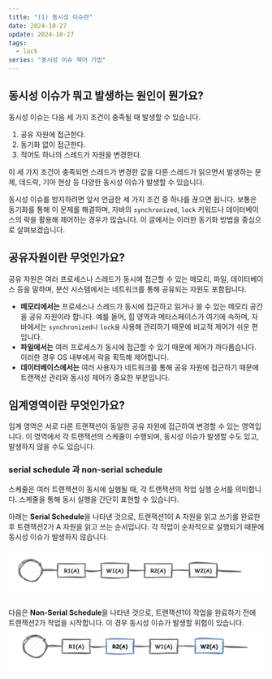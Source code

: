 ```yaml
---
title: "(1) 동시성 이슈란"
date: 2024-10-27
update: 2024-10-27
tags:
  - lock
series: "동시성 이슈 제어 기법"
---
```


## 동시성 이슈가 뭐고 발생하는 원인이 뭔가요?

동시성 이슈는 다음 세 가지 조건이 충족될 때 발생할 수 있습니다.

1. 공유 자원에 접근한다.
2. 동기화 없이 접근한다.
3. 적어도 하나의 스레드가 자원을 변경한다.

이 세 가지 조건이 충족되면 스레드가 변경한 값을 다른 스레드가 읽으면서 발생하는 문제, 데드락, 기아 현상 등 다양한 동시성 이슈가 발생할 수 있습니다.

동시성 이슈를 방지하려면 앞서 언급한 세 가지 조건 중 하나를 끊으면 됩니다. 보통은 동기화를 통해 이 문제를 해결하며, 자바의 `synchronized`, `lock` 키워드나 데이터베이스의 락을 활용해 제어하는 경우가 많습니다. 
이 글에서는 이러한 동기화 방법을 중심으로 살펴보겠습니다.


## 공유자원이란 무엇인가요? 

공유 자원은 여러 프로세스나 스레드가 동시에 접근할 수 있는 메모리, 파일, 데이터베이스 등을 말하며, 분산 시스템에서는 네트워크를 통해 공유되는 자원도 포함됩니다.

- **메모리에서는** 프로세스나 스레드가 동시에 접근하고 읽거나 쓸 수 있는 메모리 공간을 공유 자원이라 합니다. 예를 들어, 힙 영역과 메타스페이스가 여기에 속하며, 자바에서는 `synchronized나` `lock을` 사용해 관리하기 때문에 비교적 제어가 쉬운 편입니다. 
- **파일에서는** 여러 프로세스가 동시에 접근할 수 있기 때문에 제어가 까다롭습니다. 이러한 경우 OS 내부에서 락을 획득해 제어합니다. 
- **데이터베이스에서는** 여러 사용자가 네트워크를 통해 공유 자원에 접근하기 때문에 트랜잭션 관리와 동시성 제어가 중요한 부분입니다.



## 임계영역이란 무엇인가요?

임계 영역은 서로 다른 트랜잭션이 동일한 공유 자원에 접근하여 변경할 수 있는 영역입니다. 이 영역에서 각 트랜잭션의 스케줄이 수행되며, 동시성 이슈가 발생할 수도 있고, 발생하지 않을 수도 있습니다.

### serial schedule 과 non-serial schedule

스케줄은 여러 트랜잭션이 동시에 실행될 때, 각 트랜잭션의 작업 실행 순서를 의미합니다. 스케줄을 통해 동시 실행을 간단히 표현할 수 있습니다.

아래는 **Serial Schedule**을 나타낸 것으로, 트랜잭션1이 A 자원을 읽고 쓰기를 완료한 후 트랜잭션2가 A 자원을 읽고 쓰는 순서입니다. 
각 작업이 순차적으로 실행되기 때문에 동시성 이슈가 발생하지 않습니다.

![](img.png)

다음은 **Non-Serial Schedule**을 나타낸 것으로, 트랜잭션1이 작업을 완료하기 전에 트랜잭션2가 작업을 시작합니다. 이 경우 동시성 이슈가 발생할 위험이 있습니다.
![](img_1.png)
